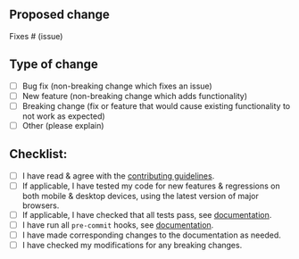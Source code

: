 <!-- 
Note: All PRs with code changes should be targeted to the `dev` branch, pure documentation changes can target `main`
-->

## Proposed change

<!--
Please include a summary of the change and which issue is fixed (if any) and any relevant motivation / context. List any dependencies that are required for this change. If appropriate, please include an explanation of how your poposed change can be tested. Screenshots and / or videos can also be helpful if appropriate. 
-->

Fixes # (issue)

<!--
Please also tag the relevant team to help with review. You can tag any of the following:
@paperless-ngx/backend (Python / django, database, etc.)
@paperless-ngx/frontend (JavaScript/Typescript, HTML, CSS, etc.)
@paperless-ngx/ci-cd (GitHub Actions, deployment)
@paperless-ngx/test (General testing for larger PRs)
-->

## Type of change

<!--
What type of change does your PR introduce to Paperless-ngx?
NOTE: Please check only one box!
-->

- [ ] Bug fix (non-breaking change which fixes an issue)
- [ ] New feature (non-breaking change which adds functionality)
- [ ] Breaking change (fix or feature that would cause existing functionality to not work as expected)
- [ ] Other (please explain)

## Checklist:

- [ ] I have read & agree with the [contributing guidelines](https://github.com/paperless-ngx/paperless-ngx/blob/main/CONTRIBUTING.md).
- [ ] If applicable, I have tested my code for new features & regressions on both mobile & desktop devices, using the latest version of major browsers.
- [ ] If applicable, I have checked that all tests pass, see [documentation](https://paperless-ngx.readthedocs.io/en/latest/extending.html#back-end-development).
- [ ] I have run all `pre-commit` hooks, see [documentation](https://paperless-ngx.readthedocs.io/en/latest/extending.html#code-formatting-with-pre-commit-hooks).
- [ ] I have made corresponding changes to the documentation as needed.
- [ ] I have checked my modifications for any breaking changes.
